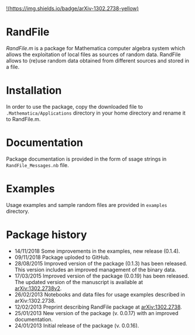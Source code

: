 [!(https://img.shields.io/badge/arXiv-1302.2738-yellow)](https://arxiv.org/abs/1302.2738)

# RandFile

*RandFile.m* is a package for Mathematica computer algebra system which allows the exploitation of local files as sources of random data. RandFile allows to (re)use random data obtained from different sources and stored in a file.


# Installation

In order to use the package, copy the downloaded file to `.Mathematica/Applications` directory in your home directory and rename it to RandFile.m.

# Documentation

Package documentation is provided in the form of ssage strings in `RandFile_Messages.nb` file.

# Examples

Usage examples and sample random files are provided in `examples` directory.


# Package history

* 14/11/2018  Some improvements in the examples, new release (0.1.4).
* 09/11/2018  Package uploded to GitHub.
* 28/08/2015 	Improved version of the package (0.1.3) has been released.
  This version includes an improved management of the binary data.
* 17/03/2015 	Improved version of the package (0.0.19) has been released.
  The updated version of the manuscript is available at 
  [arXiv:1302.2738v2](https://arxiv.org/abs/1302.2738v2).
* 26/02/2013 	Notebooks and data files for usage examples described in arXiv:1302.2738.
* 12/02/2013 	Preprint describing RandFile package at
  [arXiv:1302.2738](https://arxiv.org/abs/1302.2738v1).
* 25/01/2013 	New version of the package (v. 0.0.17) with an improved documentation.
* 24/01/2013 	Initial release of the package (v. 0.0.16). 
